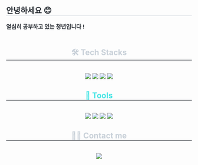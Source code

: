<div align= "center">
<!-- 갑자기 생각나서 꾸미는 중 -->
    <div style="text-align: left;"> 
    <h2 style="border-bottom: 1px solid #d8dee4; color: #282d33;"> 안녕하세요 😊 <br></h2>  
    <div style="font-weight: 700; font-size: 15px; text-align: left; color: #282d33;"> 열심히 공부하고 있는 청년입니다 ! </div><br>
    </div>
    <div style="text-align: left;">
    </div>
    <div align= "center">
    <h2 style="border-bottom: 1px solid #21262d; color: #c9d1d9;"> 🛠️ Tech Stacks </h2> <br> 
    <div style="margin: 0 auto; text-align: center;" align= "center"> <img src="https://img.shields.io/badge/Python-3776AB?style=for-the-badge&logo=Python&logoColor=white">
          <img src="https://img.shields.io/badge/Javascript-F7DF1E?style=for-the-badge&logo=Javascript&logoColor=white">
          <img src="https://img.shields.io/badge/C-A8B9CC?style=for-the-badge&logo=C&logoColor=white">
          <img src="https://img.shields.io/badge/Github-181717?style=for-the-badge&logo=Github&logoColor=white">
          </div>
    </div> 
    <h2 style="border-bottom: 1px solid #21262d; color: #4ce5e5;"> 🔧 Tools </h2> <br> 
    <div style="margin: 0 auto; text-align: center;" align= "center"> 
          <img src="https://img.shields.io/badge/visual%20studio%20code-%23007ACC.svg?&style=for-the-badge&logo=visual%20studio%20code&logoColor=white" />
          <img src="https://img.shields.io/badge/visual%20studio-%235C2D91.svg?&style=for-the-badge&logo=visual%20studio&logoColor=white" />
          <img src="https://img.shields.io/badge/heroku-%23430098.svg?&style=for-the-badge&logo=heroku&logoColor=white" />
          <img src="https://img.shields.io/badge/github-%23181717.svg?&style=for-the-badge&logo=github&logoColor=white" />
          </div>
    </div>
    <div align= "center">
    <h2 style="border-bottom: 1px solid #21262d; color: #c9d1d9;"> 🧑‍💻 Contact me </h2> <br> 
    <div align= "center"> <a href=https://www.instagram.com/nn1nhyx_k/> <img src="https://img.shields.io/badge/Instagram-E4405F?style=for-the-badge&logo=Instagram&logoColor=white&link=https://www.instagram.com/nn1nhyx_k/"> </a>
          </div>  <br> 
    <div align= "center">  </div> 
    </div>



    
    
